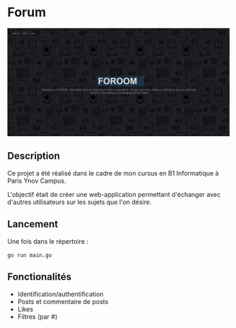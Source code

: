 # Forum

![Alt text](screenshots/homepage.png?raw=true "Menu")

## Description

Ce projet a été réalisé dans le cadre de mon cursus en B1 Informatique à Paris Ynov Campus.

L'objectif était de créer une web-application permettant d'échanger avec d'autres utilisateurs sur les sujets que l'on désire.

## Lancement

Une fois dans le répertoire :

```
go run main.go
```

## Fonctionalités

- Identification/authentification
- Posts et commentaire de posts
- Likes
- Filtres (par #)